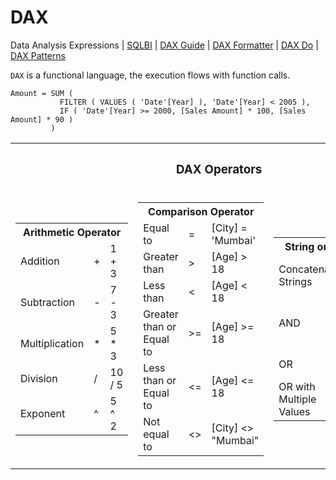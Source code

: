 # DAX
Data Analysis Expressions | [SQLBI](https://www.sqlbi.com/) | [DAX Guide](https://dax.guide/) | [DAX Formatter](https://www.daxformatter.com/) | [DAX Do](https://dax.do/) | [DAX Patterns](https://www.daxpatterns.com/)

`DAX` is a functional language, the execution flows with function calls.

```DAX
Amount = SUM (
           FILTER ( VALUES ( 'Date'[Year] ), 'Date'[Year] < 2005 ),
           IF ( 'Date'[Year] >= 2000, [Sales Amount] * 100, [Sales Amount] * 90 )
         )
```

<table align=center>
           <tr><th colspan=3><h3>DAX Operators</h3></th></tr>
           <tr>
                      <td>
                                 <table>
                                            <tr><th colspan=3>Arithmetic Operator</th></tr>
                                            <tr><td>Addition</td><td>+</td><td>1 + 3</td></tr>
                                            <tr><td>Subtraction</td><td>-</td><td>7 - 3</td></tr>
                                            <tr><td>Multiplication</td><td>*</td><td>5 * 3</td></tr>
                                            <tr><td>Division</td><td>/</td><td>10 / 5</td></tr>
                                            <tr><td>Exponent</td><td>^</td><td>5 ^ 2</td></tr>
                                 </table>
                      </td>
                      <td>
                                 <table>
                                            <tr><th colspan=3>Comparison Operator</th></tr>
                                            <tr><td>Equal to</td><td>=</td><td>[City] = 'Mumbai'</td></tr>
                                            <tr><td>Greater than</td><td>></td><td>[Age] > 18</td></tr>
                                            <tr><td>Less than</td><td><</td><td>[Age] < 18</td></tr>
                                            <tr><td>Greater than or Equal to</td><td>>=</td><td>[Age] >= 18</td></tr>
                                            <tr><td>Less than or Equal to</td><td><=</td><td>[Age] <= 18</td></tr>
                                            <tr><td>Not equal to</td><td><></td><td>[City] <> "Mumbai"</td></tr>
                                 </table>
                      </td>
                      <td>
                                 <table>
                                            <tr><th colspan=3>String or Logical Operator</th></tr>
                                            <tr><td>Concatenate Strings</td><td>&</td><td>[City] & " " & [State]</td</tr>
                                            <tr><td>AND</td><td>&&</td><td>[State] = "MH" && [Country] = "IND"</td</tr>
                                            <tr><td>OR</td><td>||</td><td>[City] = 'Mumbai'</td</tr>
                                            <tr><td>OR with Multiple Values</td><td>IN</td><td>[City] = 'Mumbai'</td</tr>
                                 </table>
                      </td>
           </tr>         
</table>
